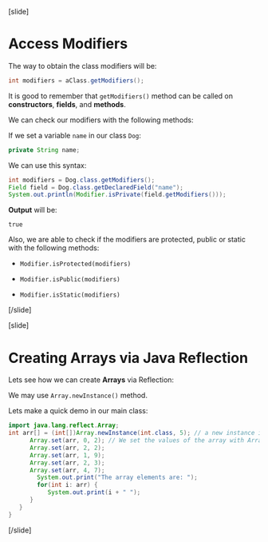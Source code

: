 [slide]

# Access Modifiers


The way to obtain the class modifiers will be:

```java
int modifiers = aClass.getModifiers();
```

It is good to remember that `getModifiers()` method can be called on **constructors**, **fields**, and **methods**.

We can check our modifiers with the following methods:

If we set a variable `name` in our class `Dog`:

``` java
private String name;
```

We can use this syntax:

```java
int modifiers = Dog.class.getModifiers();
Field field = Dog.class.getDeclaredField("name");
System.out.println(Modifier.isPrivate(field.getModifiers()));
```

**Output** will be:

```
true
```

Also, we are able to check if the modifiers are protected, public or static with the following methods:

- `Modifier.isProtected(modifiers)`

- `Modifier.isPublic(modifiers)`

- `Modifier.isStatic(modifiers)`



[/slide]

[slide]

# Creating Arrays via Java Reflection

Lets see how we can create **Arrays** via Reflection:

We may use `Array.newInstance()` method.

Lets make a quick demo in our main class:


``` java live
import java.lang.reflect.Array;
int arr[] = (int[])Array.newInstance(int.class, 5); // a new instance is created using Array.newInstance method.
      Array.set(arr, 0, 2); // We set the values of the array with Array.set() method.
      Array.set(arr, 2, 2);
      Array.set(arr, 1, 9);
      Array.set(arr, 2, 3);
      Array.set(arr, 4, 7);
        System.out.print("The array elements are: ");
        for(int i: arr) {
           System.out.print(i + " ");
      }
   }
}
```



[/slide]